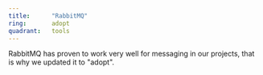 ```yaml
---
title:      "RabbitMQ"
ring:       adopt
quadrant:   tools
---
```


RabbitMQ has proven to work very well for messaging in our projects, that is why we updated it to "adopt".
